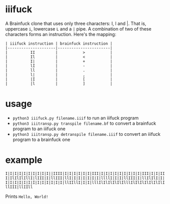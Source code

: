 # iiifuck
A Brainfuck clone that uses only three characters: I, l and |. That is, uppercase `i`, lowercase `L` and a `|` pipe. A combination of two of these characters forms an instruction. Here's the mapping:
```
| iiifuck instruction | brainfuck instruction |
|---------------------|-----------------------|
|          II         |           >           |
|          Il         |           <           |
|          I|         |           +           |
|          lI         |           -           |
|          ll         |           .           |
|          l|         |           ,           |
|          |I         |           [           |
|          |l         |           ]           |
```

# usage
  - `python3 iiifuck.py filename.iiif` to run an iiifuck program
  - `python3 iiitransp.py transpile filename.bf` to convert a brainfuck program to an iiifuck one
  - `python3 iiitransp.py detranspile filename.iiif` to convert an iiifuck program to a brainfuck one

# example

```I|I|I|I|I|I|I|I|I|I||IIII|I|I|I|I|I|I|III|I|I|I|I|I|I|I|I|I|III|I|I|III|IlIlIlIllI|lIII|I|llIII|llI|I|I|I|I|I|I|llllI|I|I|llIII|I|llIlIlI|I|I|I|I|I|I|I|I|I|I|I|I|I|I|llIIllI|I|I|lllIlIlIlIlIlIlllIlIlIlIlIlIlIlIllIII|llIIll```

Prints `Hello, World!`